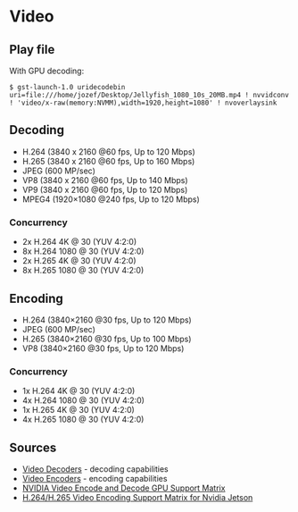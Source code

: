 # Video

## Play file

With GPU decoding:

```
$ gst-launch-1.0 uridecodebin uri=file:///home/jozef/Desktop/Jellyfish_1080_10s_20MB.mp4 ! nvvidconv ! 'video/x-raw(memory:NVMM),width=1920,height=1080' ! nvoverlaysink
```

## Decoding

- H.264 (3840 x 2160 @60 fps, Up to 120 Mbps)
- H.265 (3840 x 2160 @60 fps, Up to 160 Mbps)
- JPEG (600 MP/sec)
- VP8 (3840 x 2160 @60 fps, Up to 140 Mbps)
- VP9 (3840 x 2160 @60 fps, Up to 120 Mbps)
- MPEG4 (1920×1080 @240 fps, Up to 120 Mbps)

### Concurrency

- 2x H.264 4K @ 30 (YUV 4:2:0)	
- 8x H.264 1080 @ 30 (YUV 4:2:0)
- 2x H.265 4K @ 30 (YUV 4:2:0)
- 8x H.265 1080 @ 30 (YUV 4:2:0)

## Encoding

- H.264 (3840×2160 @30 fps, Up to 120 Mbps)
- JPEG (600 MP/sec)
- H.265 (3840×2160 @30 fps, Up to 100 Mbps)
- VP8 (3840×2160 @30 fps, Up to 120 Mbps)

### Concurrency

- 1x H.264 4K @ 30 (YUV 4:2:0)	
- 4x H.264 1080 @ 30 (YUV 4:2:0)	
- 1x H.265 4K @ 30 (YUV 4:2:0)	
- 4x H.265 1080 @ 30 (YUV 4:2:0)

## Sources

- [Video Decoders](https://docs.nvidia.com/jetson/l4t/index.html#page/Tegra%20Linux%20Driver%20Package%20Development%20Guide/software_features_jetson_nano.html#wwpID0EZHA0) - decoding capabilities
- [Video Encoders](https://docs.nvidia.com/jetson/l4t/index.html#page/Tegra%20Linux%20Driver%20Package%20Development%20Guide/software_features_jetson_nano.html#wwpID0EXHA) - encoding capabilities
- [NVIDIA Video Encode and Decode GPU Support Matrix](https://developer.nvidia.com/video-encode-and-decode-gpu-support-matrix-new)
- [H.264/H.265 Video Encoding Support Matrix for Nvidia Jetson](https://www.stereolabs.com/blog/h-264-h-265-video-encoding-support-matrix-for-nvidia-jetson/)
